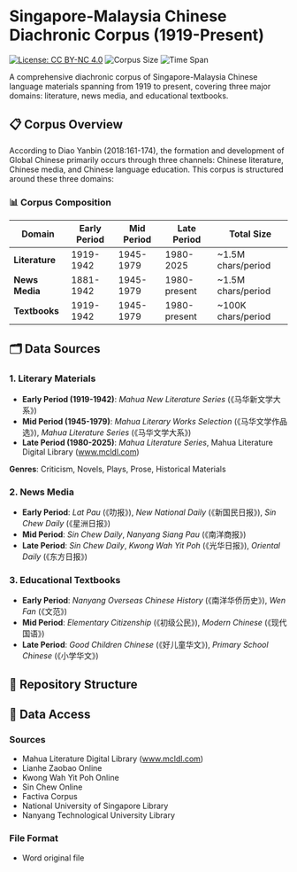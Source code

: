 # Singapore-Malaysia Chinese Diachronic Corpus (1919-Present)

[![License: CC BY-NC 4.0](https://img.shields.io/badge/License-CC_BY--NC_4.0-lightgrey.svg)](https://creativecommons.org/licenses/by-nc/4.0/)
![Corpus Size](https://img.shields.io/badge/Size-~4.8M%20characters-blue.svg)
![Time Span](https://img.shields.io/badge/Time%20Span-1919--Present-orange.svg)

A comprehensive diachronic corpus of Singapore-Malaysia Chinese language materials spanning from 1919 to present, covering three major domains: literature, news media, and educational textbooks.

## 📋 Corpus Overview

According to Diao Yanbin (2018:161-174), the formation and development of Global Chinese primarily occurs through three channels: Chinese literature, Chinese media, and Chinese language education. This corpus is structured around these three domains:

### 📊 Corpus Composition

| Domain | Early Period | Mid Period | Late Period | Total Size |
|--------|---------------|------------|-------------|------------|
| **Literature** | 1919-1942 | 1945-1979 | 1980-2025 | ~1.5M chars/period |
| **News Media** | 1881-1942 | 1945-1979 | 1980-present | ~1.5M chars/period |
| **Textbooks** | 1919-1942 | 1945-1979 | 1980-present | ~100K chars/period |

## 🗂️ Data Sources

### 1. Literary Materials
- **Early Period (1919-1942)**: *Mahua New Literature Series* (《马华新文学大系》)
- **Mid Period (1945-1979)**: *Mahua Literary Works Selection* (《马华文学作品选》), *Mahua Literature Series* (《马华文学大系》)
- **Late Period (1980-2025)**: *Mahua Literature Series*, Mahua Literature Digital Library (www.mcldl.com)

**Genres**: Criticism, Novels, Plays, Prose, Historical Materials

### 2. News Media
- **Early Period**: *Lat Pau* (《叻报》), *New National Daily* (《新国民日报》), *Sin Chew Daily* (《星洲日报》)
- **Mid Period**: *Sin Chew Daily*, *Nanyang Siang Pau* (《南洋商报》)
- **Late Period**: *Sin Chew Daily*, *Kwong Wah Yit Poh* (《光华日报》), *Oriental Daily* (《东方日报》)

### 3. Educational Textbooks
- **Early Period**: *Nanyang Overseas Chinese History* (《南洋华侨历史》), *Wen Fan* (《文范》)
- **Mid Period**: *Elementary Citizenship* (《初级公民》), *Modern Chinese* (《现代国语》)
- **Late Period**: *Good Children Chinese* (《好儿童华文》), *Primary School Chinese* (《小学华文》)

## 📁 Repository Structure

## 🔧 Data Access

### Sources
- Mahua Literature Digital Library (www.mcldl.com)
- Lianhe Zaobao Online
- Kwong Wah Yit Poh Online
- Sin Chew Online
- Factiva Corpus
- National University of Singapore Library
- Nanyang Technological University Library

### File Format
- Word original file

